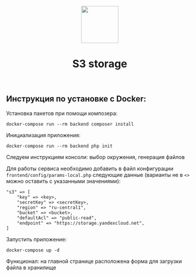 <p align="center">
    <a href="https://github.com/yiisoft" target="_blank">
        <img src="https://sue.eu/wp-content/uploads/sites/6/2022/06/aws-logo-920x920-sue-v04.png" height="100px">
    </a>
    <h1 align="center">S3 storage</h1>
    <br>
</p>

Инструкция по установке c Docker:
---------------------------------

Установка пакетов при помощи композера:

```
docker-compose run --rm backend composer install
```

Инициализация приложения:

```
docker-compose run --rm backend php init
```
Следуем инструкциям консоли: выбор окружения, генерация файлов

Для работы сервиса необходимо добавить в файл конфигурации `frontend/config/params-local.php` 
следующие данные (варианты не в `<>` можно оставить с указанными значениями):

```
"s3" => [
    "key" => <key>,
    "secretKey" => <secretKey>,
    "region" => "ru-central1",
    "bucket" => <bucket>,
    "defaultAcl" => "public-read",
    "endpoint" => "https://storage.yandexcloud.net",
]
```

Запустить приложение:

```
docker-compose up -d
```

<p>Функционал: на главной странице расположена форма для загрузки файла в хранилище</p>